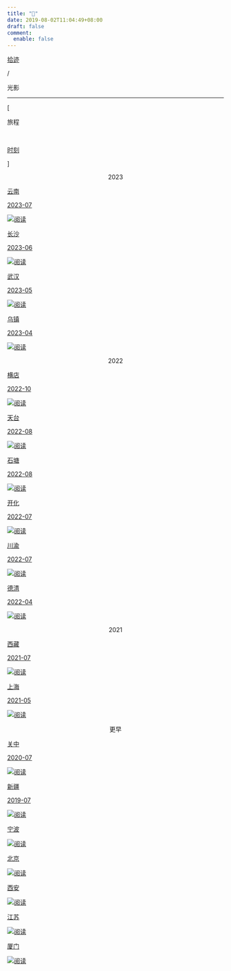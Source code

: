 ```yaml
---
title: "📸"
date: 2019-08-02T11:04:49+08:00
draft: false
comment:
  enable: false
---
```


<div class="nav-tab">
  <a href="../../cages"><p class="not">拾迹</p></a>
  <p class="now">/</p><p class="now">光影</p>
</div>

---

<div class="nav-tab">
  <p class="bord">[</p>
  <p class="now">旅程</p>&nbsp;
  <a href="../moment"><p class="not">时刻</p></a>
  <p class="bord">]</p>
</div>

<center><p class="tabtag">2023</p></center>

<div class="subpage-box">
  <div class="subpage-box-cover-2-left">
    <a href="./yunnan" data-pjax-state="">
      <p class="image-caption">云南</p>
      <p class="image-description">2023-07</p>
      <img alt="阅读" data-src="" src="https://z1.ax1x.com/2023/11/07/pi1MON8.jpg" data-loaded="true">
    </a>
  </div>
  <div class="subpage-box-cover-2">
    <a href="./changsha" data-pjax-state="">
      <p class="image-caption">长沙</p>
      <p class="image-description">2023-06</p>
      <img alt="阅读" data-src="" src="https://z1.ax1x.com/2023/10/29/pie5xDx.jpg" data-loaded="true">
    </a>
  </div>
  <div class="subpage-box-cover-2">
    <a href="./wuhan" data-pjax-state="">
      <p class="image-caption">武汉</p>
      <p class="image-description">2023-05</p>
      <img alt="阅读" data-src="" src="https://z1.ax1x.com/2023/11/07/pi1Mzcj.jpg" data-loaded="true">
    </a>
  </div>
  <div class="subpage-box-cover-2-left">
    <a href="./wuzhen" data-pjax-state="">
      <p class="image-caption">乌镇</p>
      <p class="image-description">2023-04</p>
      <img alt="阅读" data-src="" src="https://z1.ax1x.com/2023/11/07/pi1Mx3Q.jpg" data-loaded="true">
    </a>
  </div>
</div>

<center><p class="tabtag">2022</p></center>

<div class="subpage-box">
  <div class="subpage-box-cover-2-left">
    <a href="" data-pjax-state="">
      <p class="image-caption">横店</p>
      <p class="image-description">2022-10</p>
      <img alt="阅读" data-src="" src="https://z1.ax1x.com/2023/11/08/pi1aHDU.jpg" data-loaded="true">
    </a>
  </div>
  <div class="subpage-box-cover-2">
    <a href="" data-pjax-state="">
      <p class="image-caption">天台</p>
      <p class="image-description">2022-08</p>
      <img alt="阅读" data-src="" src="https://z1.ax1x.com/2023/11/08/pi1aX59.jpg" data-loaded="true">
    </a>
  </div>
  <div class="subpage-box-cover-2">
    <a href="./shitang" data-pjax-state="">
      <p class="image-caption">石塘</p>
      <p class="image-description">2022-08</p>
      <img alt="阅读" data-src="" src="https://z1.ax1x.com/2023/11/08/pi1sYRJ.jpg" data-loaded="true">
    </a>
  </div>
  <div class="subpage-box-cover-2-left">
    <a href="./kaihua" data-pjax-state="">
      <p class="image-caption">开化</p>
      <p class="image-description">2022-07</p>
      <img alt="阅读" data-src="" src="https://z1.ax1x.com/2023/11/08/pi1sUMR.jpg" data-loaded="true">
    </a>
  </div>
  <div class="subpage-box-cover-2-left">
    <a href="./chuanyu" data-pjax-state="">
      <p class="image-caption">川渝</p>
      <p class="image-description">2022-07</p>
      <img alt="阅读" data-src="" src="https://z1.ax1x.com/2023/11/08/pi1s3IU.jpg" data-loaded="true">
    </a>
  </div>
  <div class="subpage-box-cover-2">
    <a href="" data-pjax-state="">
      <p class="image-caption">德清</p>
      <p class="image-description">2022-04</p>
      <img alt="阅读" data-src="" src="https://z1.ax1x.com/2023/11/08/pi1sGiF.jpg" data-loaded="true">
    </a>
  </div>
</div>

<center><p class="tabtag">2021</p></center>

<div class="subpage-box">
  <div class="subpage-box-cover-2">
    <a href="" data-pjax-state="">
      <p class="image-caption">西藏</p>
      <p class="image-description">2021-07</p>
      <img alt="阅读" data-src="" src="https://z1.ax1x.com/2023/11/08/pi1TfIJ.jpg" data-loaded="true">
    </a>
  </div>
  <div class="subpage-box-cover-2-left">
    <a href="./shanghai" data-pjax-state="">
      <p class="image-caption">上海</p>
      <p class="image-description">2021-05</p>
      <img alt="阅读" data-src="" src="https://z1.ax1x.com/2023/11/08/pi1T4i9.jpg" data-loaded="true">
    </a>
  </div>
</div>

<center><p class="tabtag">更早</p></center>

<div class="subpage-box">
  <div class="subpage-box-cover-2-left">
    <a href="" data-pjax-state="">
      <p class="image-caption">关中</p>
      <p class="image-description">2020-07</p>
      <img alt="阅读" data-src="" src="https://pic.imgdb.cn/item/65533893c458853aefd51254.jpg" data-loaded="true">
    </a>
  </div>
  <div class="subpage-box-cover-2">
    <a href="../photo/xinjiang" data-pjax-state="">
      <p class="image-caption">新疆</p>
      <p class="image-description">2019-07</p>
      <img alt="阅读" data-src="" src="https://pic.imgdb.cn/item/65533893c458853aefd512cf.jpg" data-loaded="true">
    </a>
  </div>
  <div class="subpage-box-cover">
    <a href="" data-pjax-state="">
      <p class="image-caption">宁波</p>
      <p class="image-description"></p>
      <img alt="阅读" data-src="" src="https://pic.imgdb.cn/item/65533893c458853aefd51254.jpg" data-loaded="true">
    </a>
  </div>
  <div class="subpage-box-cover">
    <a href="" data-pjax-state="">
      <p class="image-caption">北京</p>
      <p class="image-description"></p>
      <img alt="阅读" data-src="" src="https://pic.imgdb.cn/item/65533893c458853aefd51254.jpg" data-loaded="true">
    </a>
  </div>
  <div class="subpage-box-cover">
    <a href="" data-pjax-state="">
      <p class="image-caption">西安</p>
      <p class="image-description"></p>
      <img alt="阅读" data-src="" src="https://pic.imgdb.cn/item/65533893c458853aefd51254.jpg" data-loaded="true">
    </a>
  </div>
  <div class="subpage-box-cover-2-left">
    <a href="" data-pjax-state="">
      <p class="image-caption">江苏</p>
      <p class="image-description"></p>
      <img alt="阅读" data-src="" src="https://pic.imgdb.cn/item/65533893c458853aefd51254.jpg" data-loaded="true">
    </a>
  </div>
  <div class="subpage-box-cover-2">
    <a href="" data-pjax-state="">
      <p class="image-caption">厦门</p>
      <p class="image-description"></p>
      <img alt="阅读" data-src="" src="https://pic.imgdb.cn/item/65533893c458853aefd51254.jpg" data-loaded="true">
    </a>
  </div>
</div>